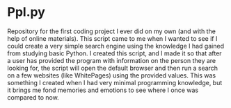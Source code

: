 # Ppl.py
Repository for the first coding project I ever did on my own (and with the help of online materials). This script came to me when I wanted to see if I could create a very simple search engine using the knowledge I had gained from studying basic Python. I created this script, and I made it so that after a user has provided the program with information on the person they are looking for, the script will open the default browser and then run a search on a few websites (like WhitePages) using the provided values. This was something I created when I had very minimal programming knowledge, but it brings me fond memories and emotions to see where I once was compared to now. 

